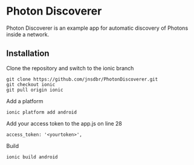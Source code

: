 # Photon Discoverer

Photon Discoverer is an example app for automatic discovery of Photons inside a network.

## Installation

Clone the repository and switch to the ionic branch

```
git clone https://github.com/jnsdbr/PhotonDiscoverer.git
git checkout ionic
git pull origin ionic
```

Add a platform

```
ionic platform add android
```

Add your access token to the app.js on line 28
```
access_token: '<yourtoken>',
```

Build

```
ionic build android
```

